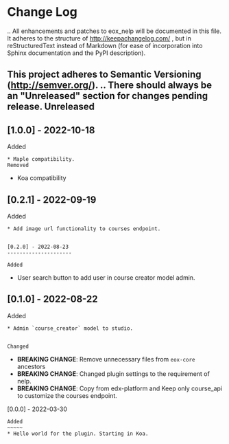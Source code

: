 Change Log
==========

..
   All enhancements and patches to eox_nelp will be documented
   in this file.  It adheres to the structure of http://keepachangelog.com/ ,
   but in reStructuredText instead of Markdown (for ease of incorporation into
   Sphinx documentation and the PyPI description).

   This project adheres to Semantic Versioning (http://semver.org/).
.. There should always be an "Unreleased" section for changes pending release.
Unreleased
----------
[1.0.0] - 2022-10-18
---------------------

Added
~~~~~
* Maple compatibility.
Removed
~~~~~
* Koa compatibility

[0.2.1] - 2022-09-19
---------------------

Added
~~~~~
* Add image url functionality to courses endpoint.


[0.2.0] - 2022-08-23
---------------------

Added
~~~~~
* User search button to add user in course creator model admin.

[0.1.0] - 2022-08-22
---------------------

Added
~~~~~
* Admin `course_creator` model to studio.


Changed
~~~~~~~
* **BREAKING CHANGE**: Remove unnecessary files from `eox-core` ancestors
* **BREAKING CHANGE**: Changed plugin settings to the requirement of nelp.
* **BREAKING CHANGE**: Copy from edx-platform and Keep only course_api to customize the courses endpoint.

[0.0.0] - 2022-03-30
~~~~~~~~~~~~~~~~~~~~~~~~~~~~~~~~~~~~~~~~~~~~~~~~
Added
~~~~~
* Hello world for the plugin. Starting in Koa.
